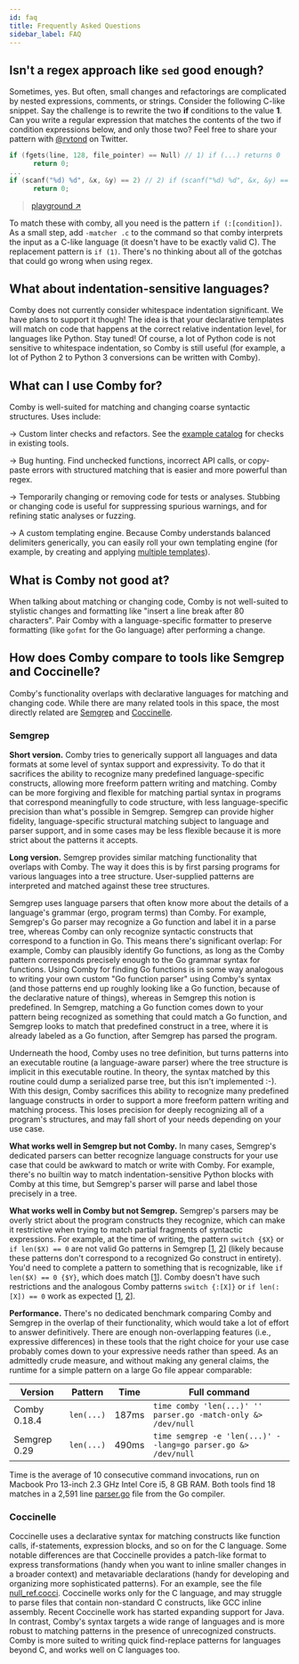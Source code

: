 ```yaml
---
id: faq
title: Frequently Asked Questions
sidebar_label: FAQ
---
```


## Isn't a regex approach like `sed` good enough?

Sometimes, yes. But often, small changes and refactorings are complicated by
nested expressions, comments, or strings. Consider the following C-like snippet.
Say the challenge is to rewrite the two **if** conditions to the value **1**.
Can you write a regular expression that matches the contents of the two if
condition expressions below, and only those two? Feel free to share your pattern
with [@rvtond](https://twitter.com/rvtond) on Twitter.

```c
if (fgets(line, 128, file_pointer) == Null) // 1) if (...) returns 0
      return 0;
...
if (scanf("%d) %d", &x, &y) == 2) // 2) if (scanf("%d) %d", &x, &y) == 2) returns 0
      return 0;
```
> [playground ↗](https://bit.ly/30935ou)

To match these with comby, all you need is the pattern `if (:[condition])`. As a
small step, add `-matcher .c` to the command so that comby interprets the input
as a C-like language (it doesn't have to be exactly valid C). The replacement
pattern is `if (1)`. There's no thinking about all of the gotchas that could go
wrong when using regex.

## What about indentation-sensitive languages?

Comby does not currently consider whitespace indentation significant. We have
plans to support it though! The idea is that your declarative templates will
match on code that happens at the correct relative indentation level, for
languages like Python. Stay tuned! Of course, a lot of Python code is not
sensitive to whitespace indentation, so Comby is still useful (for example, a
lot of Python 2 to Python 3 conversions can be written with Comby).

## What can I use Comby for?

Comby is well-suited for matching and changing coarse syntactic structures. Uses
include:

→ Custom linter checks and refactors. See the [example
catalog](https://catalog.comby.dev/) for checks in existing tools.

→ Bug hunting. Find unchecked functions, incorrect API calls, or copy-paste
errors with structured matching that is easier and more powerful than regex.

→ Temporarily changing or removing code for tests or analyses. Stubbing or
changing code is useful for suppressing spurious warnings, and for refining
static analyses or fuzzing.

→ A custom templating engine. Because Comby understands balanced delimiters
generically, you can easily roll your own templating engine (for example, by
creating and applying [multiple templates](cheat-sheet#run-multiple-search-and-replace-templates)).

## What is Comby not good at?

When talking about matching or changing code, Comby is not well-suited to
stylistic changes and formatting like "insert a line break after 80 characters".
Pair Comby with a language-specific formatter to preserve formatting (like `gofmt`
for the Go language) after performing a change.

## How does Comby compare to tools like Semgrep and Coccinelle?

Comby's functionality overlaps with declarative languages for matching and
changing code. While there are many related tools in this space, the most directly related
are [Semgrep](https://github.com/returntocorp/semgrep) and [Coccinelle](https://coccinelle.gitlabpages.inria.fr/website/).

### Semgrep

**Short version.** Comby tries to generically support all languages and data
formats at some level of syntax support and expressivity. To do that it
sacrifices the ability to recognize many predefined language-specific
constructs, allowing more freeform pattern writing and matching. Comby can be
more forgiving and flexible for matching partial syntax in programs that
correspond meaningfully to code structure, with less language-specific precision
than what's possible in Semgrep. Semgrep can provide higher fidelity,
language-specific structural matching subject to language and parser support,
and in some cases may be less flexible because it is more strict about the
patterns it accepts.

**Long version.** Semgrep provides similar matching functionality that overlaps with
Comby. The way it does this is by first parsing programs for various languages
into a tree structure. User-supplied patterns are interpreted and matched
against these tree structures.

Semgrep uses language parsers that often know more about the details of a
language's grammar (ergo, program terms) than Comby. For example, Semgrep's Go
parser may recognize a Go function and label it in a parse tree, whereas Comby
can only recognize syntactic constructs that correspond to a function in Go.
This means there's significant overlap: For example, Comby can plausibly
identify Go functions, as long as the Comby pattern corresponds precisely enough
to the Go grammar syntax for functions. Using Comby for finding Go functions is
in some way analogous to writing your own custom "Go function parser" using
Comby's syntax (and those patterns end up roughly looking like a Go function,
because of the declarative nature of things), whereas in Semgrep this notion is
predefined. In Semgrep, matching a Go function comes down to your pattern being
recognized as something that could match a Go function, and Semgrep looks to
match that predefined construct in a tree, where it is already labeled as a Go
function, after Semgrep has parsed the program.

Underneath the hood, Comby uses no tree definition, but turns patterns into an
executable routine (a language-aware parser) where the tree structure is
implicit in this executable routine. In theory, the syntax matched by this
routine could dump a serialized parse tree, but this isn't implemented :-). With
this design, Comby sacrifices this ability to recognize many predefined language
constructs in order to support a more freeform pattern writing and matching
process. This loses precision for deeply recognizing all of a program's
structures, and may fall short of your needs depending on your use case.

**What works well in Semgrep but not Comby.** In many cases, Semgrep's dedicated
parsers can better recognize language constructs for your use case that could be
awkward to match or write with Comby. For example, there's no builtin way to
match indentation-sensitive Python blocks with Comby at this time, but Semgrep's
parser will parse and label those precisely in a tree.

**What works well in Comby but not Semgrep.** Semgrep's parsers may be overly
strict about the program constructs they recognize, which can make it
restrictive when trying to match partial fragments of syntactic expressions. For
example, at the time of writing, the pattern `switch {$X}` or `if len($X) == 0`
are not valid Go patterns in Semgrep [[1](https://semgrep.dev/s/0gYw),
[2](https://semgrep.dev/s/D8RG)] (likely because these patterns don't correspond
to a recognized Go construct in entirety). You'd need to complete a pattern to
something that is recognizable, like `if len($X) == 0 {$Y}`, which does match
[[1](https://semgrep.dev/s/WeyE)]. Comby doesn't have such restrictions and the
analogous Comby patterns `switch {:[X]}` or `if len(:[X]) == 0` work as expected
[[1](https://bit.ly/3jJThHl), [2](https://bit.ly/35L4ZfK)].

**Performance.** There's no dedicated benchmark comparing Comby and Semgrep in
the overlap of their functionality, which would take a lot of effort to answer
definitively. There are enough non-overlapping features (i.e., expressive
differences) in these tools that the right choice for your use case probably
comes down to your expressive needs rather than speed. As an admittedly crude
measure, and without making any general claims, the runtime for a simple
pattern on a large Go file appear comparable:

| Version      | Pattern    | Time  | Full command                                                  |
|--------------|------------|-------|---------------------------------------------------------------|
| Comby 0.18.4 | `len(...)` | 187ms | `time comby 'len(...)' '' parser.go -match-only &> /dev/null` |
| Semgrep 0.29 | `len(...)` | 490ms | `time semgrep -e 'len(...)' --lang=go parser.go &> /dev/null` |

<!-- There's also: -->
<!-- time semgrep -e 'return &ast.$X{...}' --lang=go parser.go -->
<!-- vs -->
<!-- comby 'return &ast.:[X]{...}' '' parser.go -matcher .go -match-only  -stats &> /dev/null -->
<!-- but comby finds 6 more matches than semgrep because semgrep expects a match to conform strictly to -->
<!-- return $X, not return $X, nil or return $X, error. Here are the missing matches: -->
<!-- parser.go:937:return &ast.FuncType{Func: pos, Params: params, Results: results} -->
<!-- parser.go:1727:return &ast.BadStmt{From: x[0].Pos(), To: colon + 1} -->
<!-- parser.go:1734:return &ast.SendStmt{Chan: x[0], Arrow: arrow, Value: y} -->
<!-- parser.go:1744:return &ast.ExprStmt{X: x[0]} -->
<!-- parser.go:2512:return &ast.BadDecl{From: pos, To: p.pos} -->
<!-- parser.go:2581:return &ast.File -->
<!-- Let's not get into that for the sake of the reader. -->

Time is the average of 10 consecutive command
invocations, run on Macbook Pro 13-inch 2.3 GHz Intel Core i5, 8 GB RAM.
Both tools find 18 matches in a 2,591 line [parser.go](https://sourcegraph.com/github.com/golang/go@5a267c840ae16c1cc7352caa14da5f500d03d338/-/blob/src/go/parser/parser.go) file from the Go compiler.

### Coccinelle
Coccinelle uses a declarative syntax for matching constructs like function
calls, if-statements, expression blocks, and so on for the C language. Some
notable differences are that Coccinelle provides a patch-like format to express
transformations (handy when you want to inline smaller changes in a broader
context) and metavariable declarations (handy for developing and organizing more
sophisticated patterns). For an example, see the file
[null_ref.cocci](https://coccinelle.gitlabpages.inria.fr/website/rules/mini_null_ref2.html).
Coccinelle works only for the C language, and may struggle to parse files that
contain non-standard C constructs, like GCC inline assembly. Recent Coccinelle
work has started expanding support for Java. In contrast, Comby's syntax targets
a wide range of languages and is more robust to matching patterns in the
presence of unrecognized constructs. Comby is more suited to writing quick
find-replace patterns for languages beyond C, and works well on C languages too.
